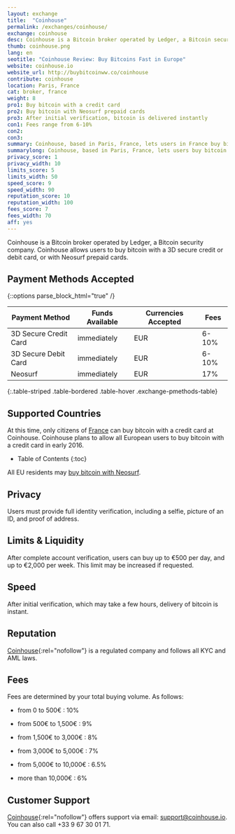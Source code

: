 ```yaml
---
layout: exchange
title:  "Coinhouse"
permalink: /exchanges/coinhouse/
exchange: coinhouse
desc: Coinhouse is a Bitcoin broker operated by Ledger, a Bitcoin security company. Coinhouse users can buy bitcoin with a credit card or Neosurf prepaid card.
thumb: coinhouse.png
lang: en
seotitle: "Coinhouse Review: Buy Bitcoins Fast in Europe"
website: coinhouse.io
website_url: http://buybitcoinww.co/coinhouse
contribute: coinhouse
location: Paris, France
cat: broker, france
weight: 8
pro1: Buy bitcoin with a credit card
pro2: Buy bitcoin with Neosurf prepaid cards
pro3: After initial verification, bitcoin is delivered instantly
con1: Fees range from 6-10%
con2: 
con3:
summary: Coinhouse, based in Paris, France, lets users in France buy bitcoin with a 3D secure credit card or debit card, or with Neosurf prepaid cards.
summarylong: Coinhouse, based in Paris, France, lets users buy bitcoin with a 3D secure credit card or debit card, or with Neosurf prepaid cards. Coinhouse has plans to expand its service to the rest of Europe in early-2016. 
privacy_score: 1
privacy_width: 10
limits_score: 5
limits_width: 50
speed_score: 9
speed_width: 90
reputation_score: 10
reputation_width: 100
fees_score: 7
fees_width: 70
aff: yes
--- 
```

Coinhouse is a Bitcoin broker operated by Ledger, a Bitcoin security company. Coinhouse allows users to buy bitcoin with a 3D secure credit or debit card, or with Neosurf prepaid cards. 

## Payment Methods Accepted

{::options parse_block_html="true" /}
<div class="table-responsive">

| Payment Method | Funds Available | Currencies Accepted | Fees  |
|----------------|-----------------|---------------------|-------|
| 3D Secure Credit Card    | immediately     | EUR                 | 6-10% |
| 3D Secure Debit Card     | immediately     | EUR                 | 6-10% |
| Neosurf                  | immediately     | EUR                 | 17%   |
{:.table-striped .table-bordered .table-hover .exchange-pmethods-table}

</div>

## Supported Countries
At this time, only citizens of [France](/en/fr/) can buy bitcoin with a credit card at Coinhouse. Coinhouse plans to allow all European users to buy bitcoin with a credit card in early 2016. 

* Table of Contents
{:toc}

All EU residents may [buy bitcoin with Neosurf](/en/buy-bitcoin-neosurf/). 

## Privacy
Users must provide full identity verification, including a selfie, picture of an ID, and proof of address. 

## Limits & Liquidity
After complete account verification, users can buy up to €500 per day, and up to €2,000 per week. This limit may be increased if requested. 

## Speed
After initial verification, which may take a few hours, delivery of bitcoin is instant. 

## Reputation
[Coinhouse](http://buybitcoinww.co/coinhouse){:rel="nofollow"} is a regulated company and follows all KYC and AML laws.  

## Fees
Fees are determined by your total buying volume. As follows: 


* from 0 to 500€ : 10%

* from 500€ to 1,500€ : 9%

* from 1,500€ to 3,000€ : 8%

* from 3,000€ to 5,000€ : 7%

* from 5,000€ to 10,000€ : 6.5%

* more than 10,000€ : 6% 

## Customer Support
[Coinhouse](http://buybitcoinww.co/coinhouse){:rel="nofollow"} offers support via email: support@coinhouse.io. You can also call +33 9 67 30 01 71. 

